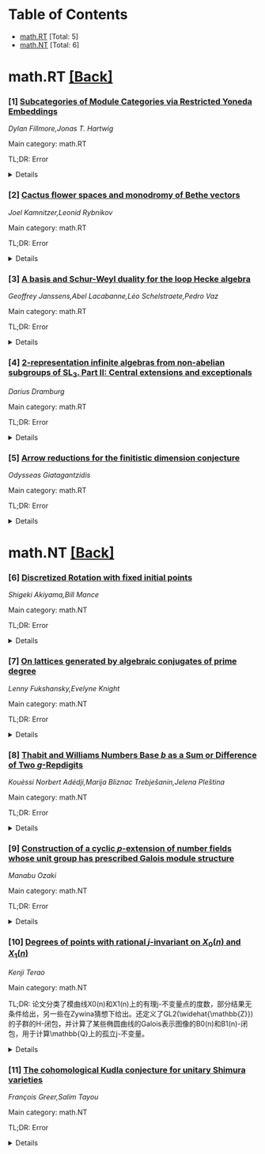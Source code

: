 <div id=toc></div>

# Table of Contents

- [math.RT](#math.RT) [Total: 5]
- [math.NT](#math.NT) [Total: 6]


<div id='math.RT'></div>

# math.RT [[Back]](#toc)

### [1] [Subcategories of Module Categories via Restricted Yoneda Embeddings](https://arxiv.org/abs/2507.12778)
*Dylan Fillmore,Jonas T. Hartwig*

Main category: math.RT

TL;DR: Error


<details>
  <summary>Details</summary>
Motivation: Error

Method: Error

Result: Error

Conclusion: Error

Abstract: We propose a framework for producing interesting subcategories of the
category ${}_A\mathsf{Mod}$ of left $A$-modules, where $A$ is an associative
algebra over a field $k$. The construction is based on the composition, $Y$, of
the Yoneda embedding of ${}_A\mathsf{Mod}$ with a restriction to certain
subcategories $\mathcal{B}\subset {}_A\mathsf{Mod}$, typically consisting of
cyclic modules. We describe the subcategories on which $Y$ provides an
equivalence of categories. This also provides a way to understand the
subcategories of ${}_A\mathsf{Mod}$ that arise this way. Many well-known
categories are obtained in this way, including categories of weight modules and
Harish-Chandra modules with respect to a subalgebra $\Gamma$ of $A$. In other
special cases the equivalence involves modules over the Mickelsson step algebra
associated to a reductive pair of Lie algebras.

</details>


### [2] [Cactus flower spaces and monodromy of Bethe vectors](https://arxiv.org/abs/2507.12829)
*Joel Kamnitzer,Leonid Rybnikov*

Main category: math.RT

TL;DR: Error


<details>
  <summary>Details</summary>
Motivation: Error

Method: Error

Result: Error

Conclusion: Error

Abstract: We continue the study of cactus flower moduli spaces $\overline{F}_n$ and
Gaudin models started in arXiv:2308.06880, arXiv:2407.06424. We show that
isomorphism classes of operadic coverings of the real form
$\overline{F}_n(\mathbb{R})$ are naturally one-to-one with equivalence classes
of concrete coboundary monoidal categories (i.e. coboundary monoidal categories
that admit a faithful monoidal functor to sets) with certain semisimplicity and
finiteness conditions. Following the strategy of arXiv:1708.05105, for any
complex semisimple Lie algebra $\mathfrak{g}$, we recover Kashiwara
$\mathfrak{g}$-crystals, as a concrete coboundary category, from the coverings
given by Bethe eigenlines for inhomogeneous Gaudin models. Using this, we
compute the monodromy of Bethe eigenlines for trigonometric Gaudin models over
two different real loci. In the particular case of minuscule highest weights,
this can be regarded as combinatorial version of the wall-crossing conjecture
of Bezrukavnikov and Okounkov for quantum cohomology of symplectic resolutions
in the case of minuscule resolutions of slices in the affine Grassmannian.

</details>


### [3] [A basis and Schur-Weyl duality for the loop Hecke algebra](https://arxiv.org/abs/2507.12839)
*Geoffrey Janssens,Abel Lacabanne,Léo Schelstraete,Pedro Vaz*

Main category: math.RT

TL;DR: Error


<details>
  <summary>Details</summary>
Motivation: Error

Method: Error

Result: Error

Conclusion: Error

Abstract: The loop Hecke algebra is a generalization of the Hecke algebra to the loop
braid group, introduced by Damiani, Martin and Rowell. We give a new
presentation of the loop Hecke algebra provided a mild condition on the
parameter and give a basis. We use higher linear rewriting theory to show
linear independence and the combinatorics of Dyck paths to compute the
cardinality of the basis. This yields a conjecture of Damiani-Martin-Rowel. We
also give a representation theoretic interpretation of the loop Hecke algebra
in terms of (non-semisimple) Schur-Weyl duality involving the negative half of
quantum $\mathfrak{gl}_{1|1}$.

</details>


### [4] [$2$-representation infinite algebras from non-abelian subgroups of $\operatorname{SL}_3$. Part II: Central extensions and exceptionals](https://arxiv.org/abs/2507.12923)
*Darius Dramburg*

Main category: math.RT

TL;DR: Error


<details>
  <summary>Details</summary>
Motivation: Error

Method: Error

Result: Error

Conclusion: Error

Abstract: Let $G \leq \operatorname{SL}_3(\mathbb{C})$ be a non-trivial finite group,
acting on $R = \mathbb{C}[x_1, x_2, x_3]$. We continue our investigation from
arXiv:2505.10683 [math.RT] into when the resulting skew-group algebra $R \ast
G$ is a $3$-preprojective algebra of a $2$-representation infinite algebra. We
consider the subgroups arising from $\operatorname{GL}_2(\mathbb{C})
\hookrightarrow \operatorname{SL}_3(\mathbb{C})$, called type (B), as well as
the exceptional subgroups, called types (E) -- (L). For groups of type (B), we
show that a $3$-preprojective structure exists on $R \ast G$ if and only if $G$
is not isomorphic to a subgroup of $\operatorname{SL}_2(\mathbb{C})$ or
$\operatorname{PSL}_2(\mathbb{C})$. For groups $G$ of the remaining types (E)
-- (L), every $R \ast G$ admits a $3$-preprojective structure, except for type
(H) and (I). To prove our results for type (B), we explore how the notion of
isoclinism interacts with the shape of McKay quivers. We compute the McKay
quivers in detail, using a knitting-style heuristic. For the exceptional
subgroups, we compute the McKay quivers directly, as well as cuts, and we
discuss how this task can be done algorithmically. This provides many new
examples of $2$-representation infinite algebras, and together with
arXiv:2401.10720 [math.RT], arXiv:2505.10683 [math.RT] completes the
classification of finite subgroups of $\operatorname{SL}_3(\mathbb{C})$ for
which $R \ast G$ is a $3$-preprojective algebra.

</details>


### [5] [Arrow reductions for the finitistic dimension conjecture](https://arxiv.org/abs/2507.12978)
*Odysseas Giatagantzidis*

Main category: math.RT

TL;DR: Error


<details>
  <summary>Details</summary>
Motivation: Error

Method: Error

Result: Error

Conclusion: Error

Abstract: We present new techniques for removing arrows of bound quiver algebras,
reducing thus the Finitistic Dimension Conjecture $\mathsf{(FDC)}$ for a given
algebra to a smaller one. Unlike the classic arrow removal operation of
Green-Psaroudakis-Solberg, our methods allow for removing arrows even when they
occur in every generating set for the defining admissible ideal of the algebra.
Our first main result establishes an equivalence for the finiteness of the
finitistic (and global) dimensions of a ring $\Lambda$ and its quotient
$\Lambda/K$, under specific homological and structural conditions on the ideal
$K$, in the broader context of left artinian rings. The application of this
result to bound quiver algebras suggests the notion of removability for sets of
arrows, and we prove that successive arrow removals of this sort lead to a
uniquely defined arrow reduced version of the algebra. Towards the opposite
direction, we characterize generalized arrow removal algebras via removable
multiplicative bimodules, and introduce trivial one-arrow extensions as a novel
combinatorial construction for adding arrows while preserving the finiteness of
the finitistic (and global) dimensions. All these new techniques are
illustrated through various concrete bound quiver algebras, for which
confirming the $\mathsf{(FDC)}$ had previously seemed intractable to the best
of our knowledge.

</details>


<div id='math.NT'></div>

# math.NT [[Back]](#toc)

### [6] [Discretized Rotation with fixed initial points](https://arxiv.org/abs/2507.12654)
*Shigeki Akiyama,Bill Mance*

Main category: math.NT

TL;DR: Error


<details>
  <summary>Details</summary>
Motivation: Error

Method: Error

Result: Error

Conclusion: Error

Abstract: We prove that if $\max\{|a_0|,|a_1|\}\le 10$ and $\lambda\in\ ]-2,2[$, then
the sequence defined by $$ 0 \le a_{n+2} +\lambda a_{n+1}+a_n<1 $$ is periodic.

</details>


### [7] [On lattices generated by algebraic conjugates of prime degree](https://arxiv.org/abs/2507.12770)
*Lenny Fukshansky,Evelyne Knight*

Main category: math.NT

TL;DR: Error


<details>
  <summary>Details</summary>
Motivation: Error

Method: Error

Result: Error

Conclusion: Error

Abstract: We consider Euclidean lattices spanned by images of algebraic conjugates of
an algebraic number under Minkowski embedding, investigating their rank,
properties of their automorphism groups and sets of minimal vectors. We are
especially interested in situations when the resulting lattice is well-rounded.
We show that this happens for large Pisot numbers of prime degree,
demonstrating infinite families of such lattices. We also fully classify
well-rounded lattices from algebraic conjugates in the 2-dimensional case and
present various examples in the 3-dimensional case. Finally, we derive a
determinant formula for the resulting lattice in the case when the minimal
polynomial of an algebraic number has its Galois group of a particular type.

</details>


### [8] [Thabit and Williams Numbers Base $b$ as a Sum or Difference of Two $g$-Repdigits](https://arxiv.org/abs/2507.12906)
*Kouèssi Norbert Adédji,Marija Bliznac Trebješanin,Jelena Pleština*

Main category: math.NT

TL;DR: Error


<details>
  <summary>Details</summary>
Motivation: Error

Method: Error

Result: Error

Conclusion: Error

Abstract: We investigate cases where Thabit and Williams numbers in base $b$ can be
expressed as the sum or difference of two $g$-repdigits. For specific values of
$b$ and $g$, we describe parametric solutions yielding infinitely many
solutions for some equations and establish upper bounds for the parameters of
the remaining finitely many solutions. As an illustration, we also provide a
complete solution for some equations.

</details>


### [9] [Construction of a cyclic $p$-extension of number fields whose unit group has prescribed Galois module structure](https://arxiv.org/abs/2507.12949)
*Manabu Ozaki*

Main category: math.NT

TL;DR: Error


<details>
  <summary>Details</summary>
Motivation: Error

Method: Error

Result: Error

Conclusion: Error

Abstract: For any finite cyclic $p$-group $G$, we will show that every
$\mathbb{Z}_p$-torsion free finitely generated $\mathbb{Z}_p[G]$-module appears
as $\mathcal{O}_K^\times\otimes_{\mathbb{Z}}\mathbb{Z}_p$ up to
$\mathbb{Z}_p[G]$-free direct summands for a certain $G$-extension $K/k$ of
number fields.

</details>


### [10] [Degrees of points with rational $j$-invariant on $X_{0}(n)$ and $X_{1}(n)$](https://arxiv.org/abs/2507.13199)
*Kenji Terao*

Main category: math.NT

TL;DR: 论文分类了模曲线X0(n)和X1(n)上的有理j-不变量点的度数，部分结果无条件给出，另一些在Zywina猜想下给出。还定义了GL2(\widehat{\mathbb{Z}})的子群的H-闭包，并计算了某些椭圆曲线的Galois表示图像的B0(n)和B1(n)-闭包，用于计算\mathbb{Q}上的孤立j-不变量。


<details>
  <summary>Details</summary>
Motivation: 对模曲线X0(n)和X1(n)上的有理j-不变量点的度数进行分类，有助于理解模曲线产生的不变量，这在数论和代数几何中具有重要意义。分类结果分为两种情况：无条件计算的部分以及基于Zywina猜想的部分。这些研究对后续的数学理论发展有促进作用。

Method: 本文通过引入GL2(\widehat{\mathbb{Z}})中子群的H-闭包概念，进一步计算了\mathcal{B}_{0}(n)和\mathcal{B}_{1}(n)-闭包，利用椭圆曲线定义在\mathbb{Q}的Galois表示图像。这些计算结果可用于判定有理j-不变量点的度数出现的频率。

Result: 论文获得了模曲线X0(n)和X1(n)上有理j-不变量点的度数的分类结果。一部分是无条件的，另一部分在Zywina猜想下成立。应用上，通过这些结果计算了\mathbb{Q}上的孤立j-不变量集合，即某些条件下这些点不会形成序列。

Conclusion: 论文的结论为模曲线的有理j-不变量点的度数提供了一种分类方法，并基于子群的H-闭包和Galois表示的计算结果，发展了相关的理论。这为探索其他类型曲线上的有理性质提供了新的方向，可能推动孤立j-不变量方面的研究进展。

Abstract: We give a classification of the degrees of the points with rational
$j$-invariant on the modular curves $X_{0}(n)$ and $X_{1}(n)$. The degrees
which occur infinitely often are computed unconditionally, while those which
occur finitely often are determined assuming a conjecture of Zywina. To achieve
this, we define the notion of $\mathcal{H}$-closures of subgroups of
$\operatorname{GL}_{2}(\widehat{\mathbb{Z}})$, and compute the
$\mathcal{B}_{0}(n)$- and $\mathcal{B}_{1}(n)$-closures of images of Galois
representations of elliptic curves defined over $\mathbb{Q}$. An application to
computing the set of isolated $j$-invariants in $\mathbb{Q}$ is also given.

</details>


### [11] [The cohomological Kudla conjecture for unitary Shimura varieties](https://arxiv.org/abs/2507.13299)
*François Greer,Salim Tayou*

Main category: math.NT

TL;DR: Error


<details>
  <summary>Details</summary>
Motivation: Error

Method: Error

Result: Error

Conclusion: Error

Abstract: We construct natural extensions of the Kudla--Millson generating series of
cohomology classes of special cycles in compactified unitary Shimura varieties
of signature $(n+1,1)$ and prove that they are holomorphic Hermitian modular
forms. This proves the cohomological version of a conjecture of Kudla and
Bruinier--Rosu--Zemel, in all codimensions up to the middle. We also develop
the theory of Hermitian quasi-modular forms, with a particular focus on
polynomial weighted theta functions, and prove that the generating series of
Zariski closures of special cycles is a Hermitian quasi-modular form.

</details>
